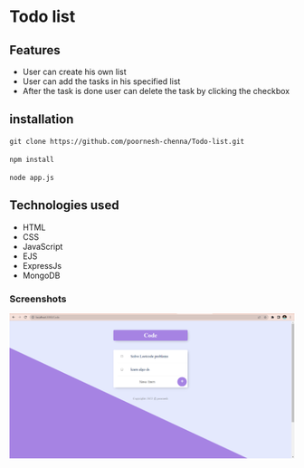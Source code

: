 # Todo list

## Features

- User can create his own list
- User can add the tasks in his specified list
- After the task is done user can delete the task by clicking the checkbox

## installation

```
git clone https://github.com/poornesh-chenna/Todo-list.git

npm install

node app.js

```

## Technologies used

- HTML
- CSS
- JavaScript
- EJS
- ExpressJs
- MongoDB

### Screenshots

![Todolist](https://github.com/poornesh-chenna/Todo-list/blob/master/screenshots/todolistUI.png)

